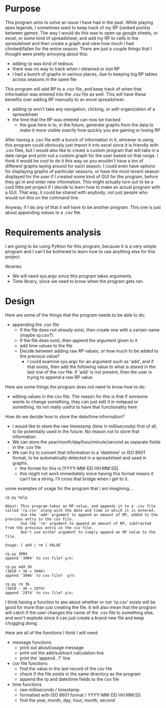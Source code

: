 # Purpose

This program aims to solve an issue I have had in the past: While playing 
apex legends, I sometimes want to keep track of my RP (ranked points) between 
games. The way I would do this was to open up google sheets, or excel, or some 
kind of spreadsheet, and add my RP to cells in the spreadsheet and then 
create a graph and view how much I had climbed/fallen for the entire season. There 
are just a couple things that I thought were pretty annoying about this:
- adding rp was kind of tedious
- there was no way to track *when* i obtained or lost RP
- I had a bunch of graphs in various places, due to keeping big RP tables across seasons in the same file

This program will add RP to a .csv file, and keep track of when that 
information was entered into the .csv file as well. This will have these 
benefits over adding RP manually to an excel spreadsheet:
- adding rp won't take any navigation, clicking, or self-organization of a spreadsheet
- the time that the RP was entered can now be tracked
	- the goal here is to, in the future, generate graphs from the data to make it more visible *exactly* how quickly you are gaining or losing RP

After having a .csv file with a bunch of information in it, whoever is using 
this program could obviously just import it into excel since it is friendly with 
.csv files, but I would also like to create a custom program that will take in 
a date range and print out a custom graph for the user based on that range. I 
think it would be cool to do it this way so you wouldn't have a ton of different 
graphs laying around for each season. I could even have options for displaying 
graphs of particular seasons, or have the most recent season displayed for the 
user if I created some kind of GUI for the program, before they go in and enter 
new information. This might actually turn out to be a cool little pet project 
if I decide to learn how to make an actual program with a GUI. That way, it could 
be shared with anybody, not just people who would run this on the command line.

Anyway, if I do any of that it will have to be another program. This one is just 
about appending values to a .csv file.

# Requirements analysis

I am going to be using Python for this program, because it is a very simple
program and I can't be bothered to learn how to use anything else for this project. 

libraries
- We will need sys.argv since this program takes arguments. 
- Time library, since we need to know when the program gets ran.

# Design

Here are some of the things that the program needs to be able to do:
- appending the .csv file
  - if the file does not already exist, then create one with a certain name (maybe rp.csv?).
  - if the file does exist, then append the argument given to it
  - add time values to the file 
  - Decide between adding raw RP values, or how much to be added to the previous value?
    - I could examine sys.argv for an argument such as 'add', and if that exists, then add the following value to what is stored in the last row of the csv file. if 'add' is not present, then the user is trying to append a raw RP value.

Here are some things the program does not need to know how to do:
- editing values in the csv file. The reason for this is that if someone wants to change something, they can just edit it in notepad or something. its not really useful to have that functionality here

How do we decide how to store the date/time information?
- I would like to store the raw timestamp (time in milliseconds) first of all, to be potentially used in the future. No reason not to store that information
- We can store the year/month/day/hour/minute/second as separate fields in the .csv file
- We can try to convert that information to a 'datetime' or ISO 8601 format, to be automatically detected in a spreadsheet and used in graphs.
  - the format for this is \[YYYY-MM-DD HH:MM:SS]
  - this might not work immediately since having this format means it can't be a string. I'll cross that bridge when I get to it.

some examples of usage for the program that i am imagining...
```commandline
rp.py help

About: This program takes an RP value, and appends it to a .csv file called 'rp.csv' along with the date and time in which it is entered.
       Use the 'add' argument to append an amount of RP, added to the previous entry in the csv file.
       Use the 'rm' argument to append an amount of RP, subtracted from the previous entry in the csv file.
       Don't use either argument to simply append an RP value to the file.

Usage: [ add | rm ] VALUE
```

```commandline
rp.py 3004
append '3004' to csv file? y/n: 
```
```commandline
rp.py add 36
(3010 + 36 = 3046)
append '3046' to csv file?  y/n: 
```
```commandline
rp.py rm 36
(3010 - 36 = 2974)
append '2974' to csv file? y/n: 
```
I think having a function to see about whether or not 'rp.csv' exists will be good for more than just creating the file. It will also 
mean that the program will catch if the user changes the name of the .csv file to something else, and won't explode since it can 
just create a brand new file and keep chugging along.

Here are all of the functions I think I will need:
- message functions
  - print out about/usage message
  - print out the add/subtract calculation line
  - print the 'append...?' line
- csv file functions
  - find the value in the last record of the csv file
  - check if the file exists in the same directory as the program
  - append the rp and date/time fields to the csv file
- time functions
  - raw milliseconds / timestamp
  - formatted with ISO 8601 format / YYYY-MM-DD HH:MM:SS 
  - find the year, month, day, hour, month, second